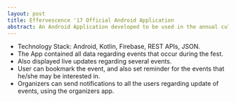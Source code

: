 ```yaml
---
layout: post
title: Effervescence '17 Official Android Application
abstract: An Android Application developed to be used in the annual cultural fest of the institute
---
```

- Technology Stack: Android, Kotlin, Firebase, REST APIs, JSON.
- The App contained all data regarding events that occur during the fest. 
- Also displayed live updates regarding several events.
- User can bookmark the event, and also set reminder for the events that he/she may be interested in.
- Organizers can send notifications to all the users regarding update of events, using the organizers app.
